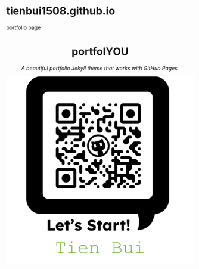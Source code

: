 # tienbui1508.github.io

portfolio page

<div align="center">
  <h1>portfolYOU</h1>
  <i>A beautiful portfolio Jekyll theme that works with GitHub Pages.</i>

<a href="https://YoussefRaafatNasry.github.io/portfolYOU"><img src="/images/QRCode.png"></a>

</div>
